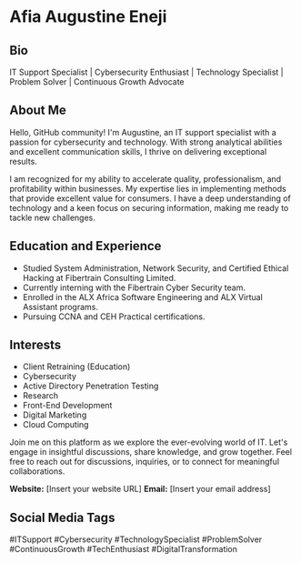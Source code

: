 # Afia Augustine Eneji

## Bio
IT Support Specialist | Cybersecurity Enthusiast | Technology Specialist | Problem Solver | Continuous Growth Advocate

## About Me
Hello, GitHub community! I'm Augustine, an IT support specialist with a passion for cybersecurity and technology. With strong analytical abilities and excellent communication skills, I thrive on delivering exceptional results.

I am recognized for my ability to accelerate quality, professionalism, and profitability within businesses. My expertise lies in implementing methods that provide excellent value for consumers. I have a deep understanding of technology and a keen focus on securing information, making me ready to tackle new challenges.

## Education and Experience
- Studied System Administration, Network Security, and Certified Ethical Hacking at Fibertrain Consulting Limited.
- Currently interning with the Fibertrain Cyber Security team.
- Enrolled in the ALX Africa Software Engineering and ALX Virtual Assistant programs.
- Pursuing CCNA and CEH Practical certifications.

## Interests
- Client Retraining (Education)
- Cybersecurity
- Active Directory Penetration Testing
- Research
- Front-End Development
- Digital Marketing
- Cloud Computing

Join me on this platform as we explore the ever-evolving world of IT. Let's engage in insightful discussions, share knowledge, and grow together. Feel free to reach out for discussions, inquiries, or to connect for meaningful collaborations.

**Website:** [Insert your website URL]
**Email:** [Insert your email address]

## Social Media Tags
#ITSupport #Cybersecurity #TechnologySpecialist #ProblemSolver #ContinuousGrowth #TechEnthusiast #DigitalTransformation
